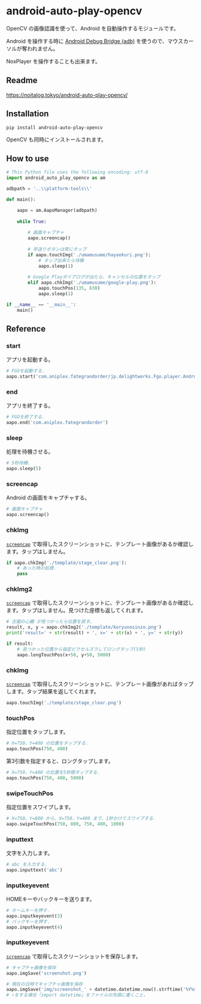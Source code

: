 # android-auto-play-opencv
OpenCV の画像認識を使って、Android を自動操作するモジュールです。

Android を操作する時に [Android Debug Bridge (adb)](https://developer.android.com/studio/command-line/adb "Android Debug Bridge (adb)  |  Android Developers") を使うので、マウスカーソルが奪われません。

NoxPlayer を操作することも出来ます。

## Readme
https://noitalog.tokyo/android-auto-play-opencv/

## Installation
```
pip install android-auto-play-opencv
```
OpenCV も同時にインストールされます。

## How to use
```python
# This Python file uses the following encoding: utf-8
import android_auto_play_opencv as am

adbpath = '..\\platform-tools\\'

def main():

    aapo = am.AapoManager(adbpath)
    
    while True:
    
        # 画面キャプチャ
        aapo.screencap()
        
        # 早送りボタンは常にタップ
        if aapo.touchImg('./umamusume/hayaokuri.png'):
            # タップ出来たら待機
            aapo.sleep(1)
    
        # Google Playダイアログが出たら、キャンセルの位置をタップ
        elif aapo.chkImg('./umamusume/google-play.png'):
            aapo.touchPos(135, 630)
            aapo.sleep(1)

if __name__ == '__main__':
    main()
```

## Reference

### start
アプリを起動する。
```python
# FGOを起動する.
aapo.start('com.aniplex.fategrandorder/jp.delightworks.Fgo.player.AndroidPlugin')
```

### end
アプリを終了する。
```python
# FGOを終了する.
aapo.end('com.aniplex.fategrandorder')
```

### sleep
処理を待機させる。
```python
# 5秒待機.
aapo.sleep(5)
```

### screencap
Android の画面をキャプチャする。
```python
# 画面キャプチャ
aapo.screencap()
```

### chkImg
[`screencap`](#screencap) で取得したスクリーンショットに、テンプレート画像があるか確認します。タップはしません。
```python
if aapo.chkImg('./template/stage_clear.png'):
    # あった時の処理.
    pass
```

### chkImg2
[`screencap`](#screencap) で取得したスクリーンショットに、テンプレート画像があるか確認します。タップはしません。見つけた座標も返してくれます。
```python
# 古龍の心臓 が見つかったら位置を戻す。
result, x, y = aapo.chkImg2('./template/koryunosinzo.png')
print('result=' + str(result) + ', x=' + str(x) + ', y=' + str(y))

if result:
    # 見つかった位置から指定ピクセルズラしてロングタップ(5秒)
    aapo.longTouchPos(x+50, y+50, 5000)
```

### chkImg
[`screencap`](#screencap) で取得したスクリーンショットに、テンプレート画像があればタップします。タップ結果を返してくれます。
```python
aapo.touchImg('./template/stage_clear.png')
```

### touchPos
指定位置をタップします。
```python
# X=750、Y=400 の位置をタップする.
aapo.touchPos(750, 400)
```
第3引数を指定すると、ロングタップします。
```python
# X=750、Y=400 の位置を5秒間タップする.
aapo.touchPos(750, 400, 5000)
```

### swipeTouchPos
指定位置をスワイプします。
```python
# X=750、Y=800 から、X=750、Y=400 まで、1秒かけてスワイプする.
aapo.swipeTouchPos(750, 800, 750, 400, 1000)
```

### inputtext
文字を入力します。
```python
# abc を入力する.
aapo.inputtext('abc')
```

### inputkeyevent
HOMEキーやバックキーを送ります。
```python
# ホームキーを押す.
aapo.inputkeyevent(3)
# バックキーを押す.
aapo.inputkeyevent(4)
```

### inputkeyevent
[`screencap`](#screencap) で取得したスクリーンショットを保存します。
```python
# キャプチャ画像を保存
aapo.imgSave('screenshot.png')

# 現在の日時でキャプチャ画像を保存
aapo.imgSave('img/screenshot_' + datetime.datetime.now().strftime('%Y%m%d%H%M%S') + '.png')
# ↑をする場合「import datetime」をファイルの先頭に書くこと。
```
